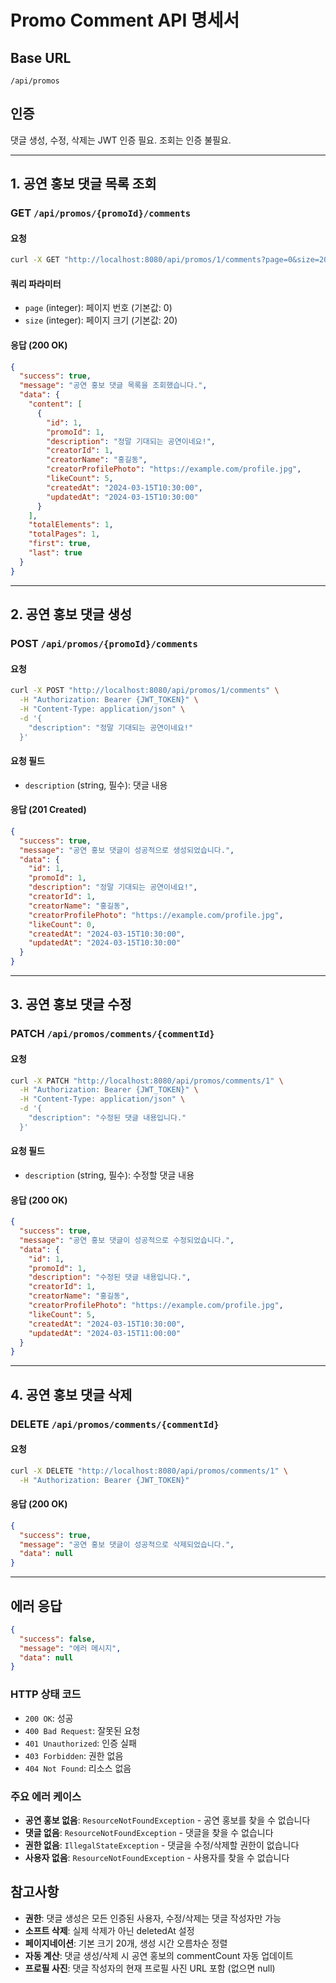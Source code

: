 # Promo Comment API 명세서

## Base URL
`/api/promos`

## 인증
댓글 생성, 수정, 삭제는 JWT 인증 필요. 조회는 인증 불필요.

---

## 1. 공연 홍보 댓글 목록 조회
### GET `/api/promos/{promoId}/comments`

#### 요청
```bash
curl -X GET "http://localhost:8080/api/promos/1/comments?page=0&size=20"
```

#### 쿼리 파라미터
- `page` (integer): 페이지 번호 (기본값: 0)
- `size` (integer): 페이지 크기 (기본값: 20)

#### 응답 (200 OK)
```json
{
  "success": true,
  "message": "공연 홍보 댓글 목록을 조회했습니다.",
  "data": {
    "content": [
      {
        "id": 1,
        "promoId": 1,
        "description": "정말 기대되는 공연이네요!",
        "creatorId": 1,
        "creatorName": "홍길동",
        "creatorProfilePhoto": "https://example.com/profile.jpg",
        "likeCount": 5,
        "createdAt": "2024-03-15T10:30:00",
        "updatedAt": "2024-03-15T10:30:00"
      }
    ],
    "totalElements": 1,
    "totalPages": 1,
    "first": true,
    "last": true
  }
}
```

---

## 2. 공연 홍보 댓글 생성
### POST `/api/promos/{promoId}/comments`

#### 요청
```bash
curl -X POST "http://localhost:8080/api/promos/1/comments" \
  -H "Authorization: Bearer {JWT_TOKEN}" \
  -H "Content-Type: application/json" \
  -d '{
    "description": "정말 기대되는 공연이네요!"
  }'
```

#### 요청 필드
- `description` (string, 필수): 댓글 내용

#### 응답 (201 Created)
```json
{
  "success": true,
  "message": "공연 홍보 댓글이 성공적으로 생성되었습니다.",
  "data": {
    "id": 1,
    "promoId": 1,
    "description": "정말 기대되는 공연이네요!",
    "creatorId": 1,
    "creatorName": "홍길동",
    "creatorProfilePhoto": "https://example.com/profile.jpg",
    "likeCount": 0,
    "createdAt": "2024-03-15T10:30:00",
    "updatedAt": "2024-03-15T10:30:00"
  }
}
```

---

## 3. 공연 홍보 댓글 수정
### PATCH `/api/promos/comments/{commentId}`

#### 요청
```bash
curl -X PATCH "http://localhost:8080/api/promos/comments/1" \
  -H "Authorization: Bearer {JWT_TOKEN}" \
  -H "Content-Type: application/json" \
  -d '{
    "description": "수정된 댓글 내용입니다."
  }'
```

#### 요청 필드
- `description` (string, 필수): 수정할 댓글 내용

#### 응답 (200 OK)
```json
{
  "success": true,
  "message": "공연 홍보 댓글이 성공적으로 수정되었습니다.",
  "data": {
    "id": 1,
    "promoId": 1,
    "description": "수정된 댓글 내용입니다.",
    "creatorId": 1,
    "creatorName": "홍길동",
    "creatorProfilePhoto": "https://example.com/profile.jpg",
    "likeCount": 5,
    "createdAt": "2024-03-15T10:30:00",
    "updatedAt": "2024-03-15T11:00:00"
  }
}
```

---

## 4. 공연 홍보 댓글 삭제
### DELETE `/api/promos/comments/{commentId}`

#### 요청
```bash
curl -X DELETE "http://localhost:8080/api/promos/comments/1" \
  -H "Authorization: Bearer {JWT_TOKEN}"
```

#### 응답 (200 OK)
```json
{
  "success": true,
  "message": "공연 홍보 댓글이 성공적으로 삭제되었습니다.",
  "data": null
}
```

---

## 에러 응답
```json
{
  "success": false,
  "message": "에러 메시지",
  "data": null
}
```

### HTTP 상태 코드
- `200 OK`: 성공
- `400 Bad Request`: 잘못된 요청
- `401 Unauthorized`: 인증 실패
- `403 Forbidden`: 권한 없음
- `404 Not Found`: 리소스 없음

### 주요 에러 케이스
- **공연 홍보 없음**: `ResourceNotFoundException` - 공연 홍보를 찾을 수 없습니다
- **댓글 없음**: `ResourceNotFoundException` - 댓글을 찾을 수 없습니다
- **권한 없음**: `IllegalStateException` - 댓글을 수정/삭제할 권한이 없습니다
- **사용자 없음**: `ResourceNotFoundException` - 사용자를 찾을 수 없습니다

## 참고사항
- **권한**: 댓글 생성은 모든 인증된 사용자, 수정/삭제는 댓글 작성자만 가능
- **소프트 삭제**: 실제 삭제가 아닌 deletedAt 설정
- **페이지네이션**: 기본 크기 20개, 생성 시간 오름차순 정렬
- **자동 계산**: 댓글 생성/삭제 시 공연 홍보의 commentCount 자동 업데이트
- **프로필 사진**: 댓글 작성자의 현재 프로필 사진 URL 포함 (없으면 null) 